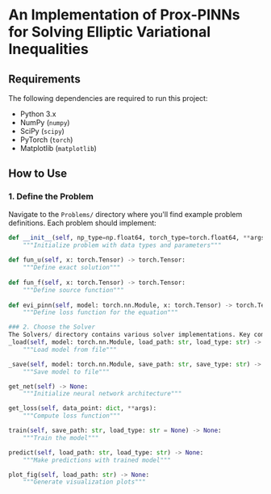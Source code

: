 # An Implementation of Prox-PINNs for Solving Elliptic Variational Inequalities

## Requirements

The following dependencies are required to run this project:

- Python 3.x
- NumPy (`numpy`)
- SciPy (`scipy`)
- PyTorch (`torch`)
- Matplotlib (`matplotlib`)

## How to Use

### 1. Define the Problem

Navigate to the `Problems/` directory where you'll find example problem definitions. Each problem should implement:

```python
def __init__(self, np_type=np.float64, torch_type=torch.float64, **args):
    """Initialize problem with data types and parameters"""
    
def fun_u(self, x: torch.Tensor) -> torch.Tensor:
    """Define exact solution"""
    
def fun_f(self, x: torch.Tensor) -> torch.Tensor:
    """Define source function"""
    
def evi_pinn(self, model: torch.nn.Module, x: torch.Tensor) -> torch.Tensor:
    """Define loss function for the equation"""

### 2. Choose the Solver
The Solvers/ directory contains various solver implementations. Key components include:
_load(self, model: torch.nn.Module, load_path: str, load_type: str) -> None:
    """Load model from file"""

_save(self, model: torch.nn.Module, save_path: str, save_type: str) -> None:
    """Save model to file"""

get_net(self) -> None:
    """Initialize neural network architecture"""

get_loss(self, data_point: dict, **args):
    """Compute loss function"""

train(self, save_path: str, load_type: str = None) -> None:
    """Train the model"""

predict(self, load_path: str, load_type: str) -> None:
    """Make predictions with trained model"""

plot_fig(self, load_path: str) -> None:
    """Generate visualization plots"""
